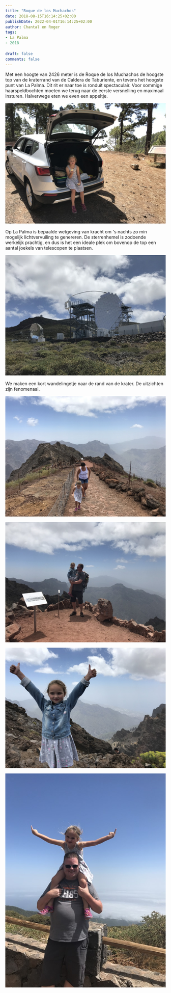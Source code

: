 ```yaml
---
title: "Roque de los Muchachos"
date: 2018-08-15T16:14:25+02:00
publishDate: 2022-04-01T16:14:25+02:00
author: Chantal en Roger
tags:
- La Palma
- 2018

draft: false
comments: false
---
```


Met een hoogte van 2426 meter is de Roque de los Muchachos de hoogste top van de kraterrand van de Caldera de Taburiente, en tevens het hoogste punt van La Palma. Dit rit er naar toe is ronduit spectaculair. Voor sommige haarspeldbochten moeten we terug naar de eerste versnelling en maximaal insturen. Halverwege eten we even een appeltje.

![Roque de los Muchachos](./images/IMG_4526[3].jpg)

Op La Palma is bepaalde wetgeving van kracht om 's nachts zo min mogelijk lichtvervuiling te genereren. De sterrenhemel is zodoende werkelijk prachtig, en dus is het een ideale plek om bovenop de top een aantal joekels van telescopen te plaatsen.

![Roque de los Muchachos](./images/IMG_5987[3].jpg)

We maken een kort wandelingetje naar de rand van de krater. De uitzichten zijn fenomenaal.

![Roque de los Muchachos](./images/IMG_4541[3].jpg)

![Roque de los Muchachos](./images/IMG_5985[3].jpg)

![Roque de los Muchachos](./images/IMG_4539[3].jpg)

![Roque de los Muchachos](./images/IMG_5962[3].jpg)
